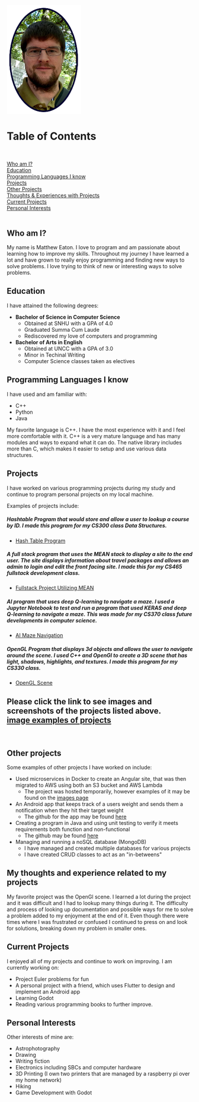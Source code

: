 
<img src="assets/headshot_alt.png" width="200">

# Table of Contents
<br/>

[Who am I?](#who-am-i)  
[Education](#education)  
[Programming Languages I know](#programming-languages-i-know)  
[Projects](#projects)  
[Other Projects](#other-projects)  
[Thoughts & Experiences with Projects](#my-thoughts-and-experience-related-to-my-projects)  
[Current Projects](#current-projects)  
[Personal Interests](#personal-interests)  
<br/>

## Who am I?
My name is Matthew Eaton. I love to program and am passionate about learning how to improve my skills. Throughout my journey I have learned a lot and have grown to really enjoy programming and finding new ways to solve problems. I love trying to think of new or interesting ways to solve problems.

## Education
I have attained the following degrees:

- **Bachelor of Science in Computer Science**
    - Obtained at SNHU with a GPA of 4.0
    - Graduated Summa Cum Laude
    - Rediscovered my love of computers and programming
- **Bachelor of Arts in English**
    - Obtained at UNCC with a GPA of 3.0
    - Minor in Techinal Writing
    - Computer Science classes taken as electives

## Programming Languages I know
I have used and am familiar with:
- C++
- Python
- Java

My favorite language is C++. I have the most experience with it and I feel more comfortable with it. C++ is a very mature language and has many modules and ways to expand what it can do. The native library includes more than C, which makes it easier to setup and use various data structures.

## Projects
I have worked on various programming projects during my study and continue to program personal projects on my local machine.

Examples of projects include:

##### Hashtable Program that would store and allow a user to lookup a course by ID. I made this program for my CS300 class Data Structures.
- [Hash Table Program](https://github.com/matt200346/cs300)

##### A full stack program that uses the MEAN stack to display a site to the end user. The site displays information about travel packages and allows an admin to login and edit the front facing site. I made this for my CS465 fullstack development class.
- [Fullstack Project Utilizing MEAN](https://github.com/matt200346/cs465-fullstack)

##### AI program that uses deep Q-learning to navigate a maze. I used a Jupyter Notebook to test and run a program that used KERAS and deep Q-learning to navigate a maze. This was made for my CS370 class future developments in computer science.
- [AI Maze Navigation](https://github.com/matt200346/cs370)

##### OpenGL Program that displays 3d objects and allows the user to navigate around the scene. I used C++ and OpenGl to create a 3D scene that has light, shadows, highlights, and textures. I made this program for my CS330 class.
- [OpenGL Scene](https://github.com/matt200346/cs-330)  


Please click the link to see images and screenshots of the projects listed above.  
[image examples of projects](screenshots.md)
---  

<br/>

## Other projects
Some examples of other projects I have worked on include:  

- Used microservices in Docker to create an Angular site, that was then migrated to AWS using both an S3 bucket and AWS Lambda
    - The project was hosted temporarily, however examples of it may be found on the [images page](screenshots.md)  
- An Android app that keeps track of a users weight and sends them a notification when they hit their target weight
    - The github for the app may be found [here](https://github.com/matt200346/cs360)
- Creating a program in Java and using unit testing to verify it meets requirements both function and non-functional
    - The github may be found [here](https://github.com/matt200346/cs320)
- Managing and running a noSQL database (MongoDB)
    - I have managed and created multiple databases for various projects
    - I have created CRUD classes to act as an "in-betweens"

## My thoughts and experience related to my projects
My favorite project was the OpenGl scene. I learned a lot during the project and it was difficult and I had to lookup many things during it. The difficulty and process of looking up documentation and possible ways for me to solve a problem added to my enjoyment at the end of it. Even though there were times where I was frustrated or confused I continued to press on and look for solutions, breaking down my problem in smaller ones.

## Current Projects
I enjoyed all of my projects and continue to work on improving. I am currently working on:
- Project Euler problems for fun
- A personal project with a friend, which uses Flutter to design and implement an Android app
- Learning Godot
- Reading various programming books to further improve.


## Personal Interests
Other interests of mine are:
- Astrophotography
- Drawing
- Writing fiction
- Electronics including SBCs and computer hardware
- 3D Printing (I own two printers that are managed by a raspberry pi over my home network)
- Hiking
- Game Development with Godot

